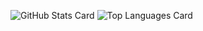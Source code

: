 ![GitHub Stats Card](https://github-readme-stats.vercel.app/api?username=bwagner5&show_icons=true)
![Top Languages Card](https://github-readme-stats.vercel.app/api/top-langs/?username=bwagner5&layout=compact)
